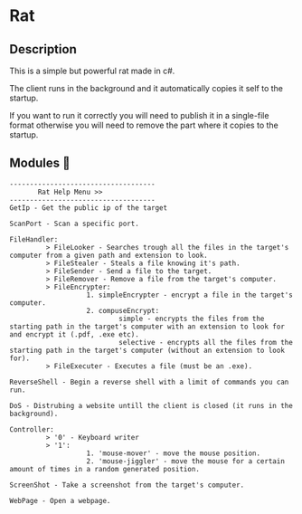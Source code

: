 # Rat

<h2>Description</h2>

This is a simple but powerful rat made in c#.

The client runs in the background and it automatically copies it self to the startup.

If you want to run it correctly you will need to publish it in a single-file format otherwise you will need to remove the part where it copies to the startup.

<h2>Modules 🧰</h2>

```text
------------------------------------
       Rat Help Menu >>        
------------------------------------
GetIp - Get the public ip of the target

ScanPort - Scan a specific port.

FileHandler:
         > FileLooker - Searches trough all the files in the target's computer from a given path and extension to look.
         > FileStealer - Steals a file knowing it's path.
         > FileSender - Send a file to the target.
         > FileRemover - Remove a file from the target's computer.
         > FileEncrypter:
                   1. simpleEncrypter - encrypt a file in the target's computer.
                   2. compuseEncrypt:
                           simple - encrypts the files from the starting path in the target's computer with an extension to look for and encrypt it (.pdf, .exe etc).
                           selective - encrypts all the files from the starting path in the target's computer (without an extension to look for).
         > FileExecuter - Executes a file (must be an .exe).
         
ReverseShell - Begin a reverse shell with a limit of commands you can run.

DoS - Distrubing a website untill the client is closed (it runs in the background).

Controller:
         > '0' - Keyboard writer
         > '1':
                   1. 'mouse-mover' - move the mouse position.
                   2. 'mouse-jiggler' - move the mouse for a certain amount of times in a random generated position.
              
ScreenShot - Take a screenshot from the target's computer.

WebPage - Open a webpage.

```
